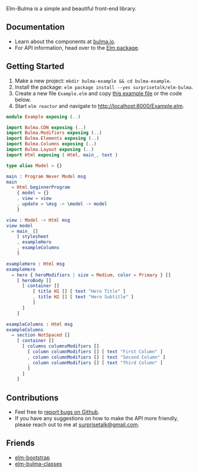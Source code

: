 
Elm-Bulma is a simple and beautiful front-end library.

## Documentation
- Learn about the components at [bulma.io](http://bulma.io/).
- For API information, head over to the [Elm package](http://package.elm-lang.org/packages/surprisetalk/elm-bulma/latest).

## Getting Started
1. Make a new project: `mkdir bulma-example && cd bulma-example`.
2. Install the package: `elm package install --yes surprisetalk/elm-bulma`.
3. Create a new file `Example.elm` and copy [this example file](https://github.com/surprisetalk/elm-bulma/blob/master/src/Example.elm) or the code below.
4. Start `elm reactor` and navigate to [http://localhost:8000/Example.elm](http://localhost:8000).

``` elm
module Example exposing (..)

import Bulma.CDN exposing (..)
import Bulma.Modifiers exposing (..)
import Bulma.Elements exposing (..)
import Bulma.Columns exposing (..)
import Bulma.Layout exposing (..)
import Html exposing ( Html, main_, text )

type alias Model = {}

main : Program Never Model msg
main 
  = Html.beginnerProgram
    { model = {}
    , view = view
    , update = \msg -> \model -> model
    }

view : Model -> Html msg
view model 
  = main_ []
    [ stylesheet
    , exampleHero
    , exampleColumns
    ]

exampleHero : Html msg
exampleHero 
  = hero { heroModifiers | size = Medium, color = Primary } []
    [ heroBody []
      [ container []
          [ title H1 [] [ text "Hero Title" ]
          , title H2 [] [ text "Hero Subtitle" ]
          ]
      ]
    ]

exampleColumns : Html msg
exampleColumns 
  = section NotSpaced []
    [ container []
      [ columns columnsModifiers []
        [ column columnModifiers [] [ text "First Column" ]
        , column columnModifiers [] [ text "Second Column" ]
        , column columnModifiers [] [ text "Third Column" ]
        ]
      ]
    ]
```

## Contributions
- Feel free to [report bugs on Github](https://github.com/surprisetalk/elm-bulma/issues).
- If you have any suggestions on how to make the API more friendly, please reach out to me at [surprisetalk@gmail.com](surprisetalk@gmail.com).

## Friends
- [elm-bootstrap](http://package.elm-lang.org/packages/rundis/elm-bootstrap/latest)
- [elm-bulma-classes](http://package.elm-lang.org/packages/danielnarey/elm-bulma-classes/latest/BulmaClasses)
